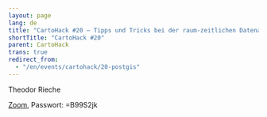 ```yaml
---
layout: page
lang: de
title: "CartoHack #20 – Tipps und Tricks bei der raum-zeitlichen Datenanalyse mit PostGIS und QGIS"
shortTitle: "CartoHack #20"
parent: CartoHack
trans: true
redirect_from:
  - "/en/events/cartohack/20-postgis"
---
```


Theodor Rieche<br />

<a href="https://tu-dresden.zoom-x.de/j/67164832887?pwd=FB3dqwQu3gwy5W1GKRne2BqP4IjjQ5.1">Zoom</a>, Passwort: =B99S2jk

